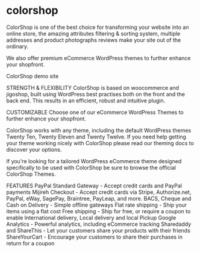 colorshop
=========

ColorShop is one of the best choice for transforming your website into an online store, the amazing attributes filtering & sorting system, multiple addresses and product photographs reviews make your site out of the ordinary.

We also offer premium eCommerce WordPress themes to further enhance your shopfront.

ColorShop demo site

STRENGTH & FLEXIBILITY
ColorShop is based on woocommerce and jigoshop, built using WordPress best practises both on the front and the back end. This results in an efficient, robust and intuitive plugin.

CUSTOMIZABLE
Choose one of our eCommerce WordPress Themes to further enhance your shopfront.

ColorShop works with any theme, including the default WordPress themes Twenty Ten, Twenty Eleven and Twenty Twelve. If you need help getting your theme working nicely with ColorShop please read our theming docs to discover your options.

If you're looking for a tailored WordPress eCommerce theme designed specifically to be used with ColorShop be sure to browse the official ColorShop Themes.

FEATURES
PayPal Standard Gateway - Accept credit cards and PayPal payments
Mijireh Checkout - Accept credit cards via Stripe, Authorize.net, PayPal, eWay, SagePay, Braintree, PayLeap, and more.
BACS, Cheque and Cash on Delivery - Simple offline gateways
Flat rate shipping - Ship your items using a flat cost
Free shipping - Ship for free, or require a coupon to enable
International delivery, Local delivery and local Pickup
Google Analytics - Powerful analytics, including eCommerce tracking
Sharedaddy and ShareThis - Let your customers share your products with their friends
ShareYourCart - Encourage your customers to share their purchases in return for a coupon